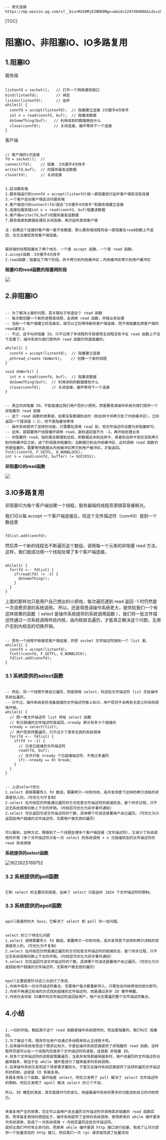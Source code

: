 

```markdown

-- 原文连接
https://mp.weixin.qq.com/s?__biz=Mzk0MjE3NDE0Ng==&mid=2247494866&idx=1&sn=0ebeb60dbc1fd7f9473943df7ce5fd95&chksm=c2c5967ff5b21f69030636334f6a5a7dc52c0f4de9b668f7bac15b2c1a2660ae533dd9878c7c&scene=178&cur_album_id=1703494881072955395#rd

```





[TOC]

# 阻塞IO、非阻塞IO、IO多路复用

## 1.阻塞IO

 服务端

```

listenfd = socket();   // 打开一个网络通信端口
bind(listenfd);        // 绑定
listen(listenfd);      // 监听
while(1) {
  connfd = accept(listenfd);  // 阻塞建立连接 3次握手4次挥手
  int n = read(connfd, buf);  // 阻塞读数据
  doSomeThing(buf);   // 利用读到的数据做些什么
  close(connfd);      // 关闭连接，循环等待下一个连接
}

```



客户端

```

// 客户端的1次连接
fd = socket();  // 
connect(fd);    // 阻塞  3次握手4次挥手
write(fd,buf);  // 向服务器发送数据
close(fd);      // 关闭连接

```



```

1.启动服务端
2.服务端运行到connfd = accept(listenfd)就一直阻塞进行监听客户端有没有连接
3.一个客户启动客户端去访问服务端
4.客户端进行到connect(fd)就去"3次握手4次挥手"和服务端建立连接
5.连接后服务端int n = read(connfd, buf)阻塞读数据
6.客户端write(fd,buf)向服务器发送数据
7.服务端拿到数据处理后关闭连接，再次监听其他客户端

注：如果这个连接的客户端一直不发数据，那么服务端线程将会一直阻塞在read函数上不返回，也无法接受其他客户端连接。

```



```

服务端的线程阻塞在了两个地方，一个是 accept 函数，一个是 read 函数。
1.accept函数：3次握手4次挥手
2.read函数：阻塞在了两个阶段。网卡拷贝到内核缓冲区；内核缓冲区拷贝到用户缓冲区

```



**阻塞IO的read函数的阻塞两阶段**

![](https://gitee.com/domineering_red_tide/image/raw/master/image/20210602112818.png)



## 2.非阻塞IO

```

-- 为了解决上面的问题，其关键在于改造这个 read 函数
-- 每次都创建一个新的进程或线程，去调用 read 函数，并做业务处理
-- 当给一个客户端建立好连接后，就可以立刻等待新的客户端连接，而不用阻塞在原客户端的read请求上
-- 不过，这不叫非阻塞 IO，只不过用了多线程的手段使得主线程没有卡在 read 函数上不往下走罢了。操作系统为我们提供的 read 函数仍然是阻塞的。

while(1) {
  connfd = accept(listenfd);  // 阻塞建立连接
  pthread_create（doWork);    // 创建一个新的线程
}

void doWork() {
  int n = read(connfd, buf);  // 阻塞读数据
  doSomeThing(buf);  // 利用读到的数据做些什么
  close(connfd);     // 关闭连接，循环等待下一个连接
}

```



```

-- 真正的非阻塞 IO，不能是通过我们用户层的小把戏，而是要恳请操作系统为我们提供一个非阻塞的 read 函数
-- 这个 read 函数的效果是，如果没有数据到达时（到达网卡并拷贝到了内核缓冲区），立刻返回一个错误值（-1），而不是阻塞地等待
-- 操作系统提供了这样的功能，只需要在调用 read 前，将文件描述符设置为非阻塞即可。
-- 这样，就需要用户线程循环调用 read，直到返回值不为 -1，再开始处理业务
-- 非阻塞的 read，指的是在数据到达前，即数据还未到达网卡，或者到达网卡但还没有拷贝到内核缓冲区之前，这个阶段是非阻塞的。当数据已到达内核缓冲区，此时调用 read 函数仍然是阻塞的，需要等待数据从内核缓冲区拷贝到用户缓冲区，才能返回。
fcntl(connfd, F_SETFL, O_NONBLOCK);
int n = read(connfd, buffer) != SUCCESS);

```



**非阻塞IO的read函数**

![](https://gitee.com/domineering_red_tide/image/raw/master/image/20210602135327.png)



## 3.IO多路复用

非阻塞IO为每个客户端创建一个线程，服务器端的线程资源很容易被耗光。 



我们可以每 accept 一个客户端连接后，将这个文件描述符（connfd）放到一个数组里 

```

fdlist.add(connfd);

```



然后弄一个新的线程去不断遍历这个数组，调用每一个元素的非阻塞 read 方法。这样，我们就成功用一个线程处理了多个客户端连接。 

```

while(1) {
  for(fd <-- fdlist) {
    if(read(fd) != -1) {
      doSomeThing();
    }
  }
}

```



上面的那样也只是用户自己想出的小把戏，每次遍历遇到 read 返回 -1 时仍然是一次浪费资源的系统调用。 所以，还是得恳请操作系统老大，提供给我们一个有这样效果的函数（ select 是操作系统提供的系统调用函数 ），我们将一批文件描述符通过一次系统调用传给内核，由内核层去遍历，才能真正解决这个问题，无用户态到内核态的切换开销。 

```

-- 首先一个线程不断接受客户端连接，并把 socket 文件描述符放到一个 list 里。
while(1) {
  connfd = accept(listenfd);
  fcntl(connfd, F_SETFL, O_NONBLOCK);
  fdlist.add(connfd);
}

```

 

### 3.1 系统提供的select函数

```

-- 然后，另一个线程不再自己遍历，而是调用 select，将这批文件描述符 list 交给操作系统去遍历。
-- 只不过，操作系统会将准备就绪的文件描述符做上标识，用户层将不会再有无意义的系统调用开销。
while(1) {
  // 把一堆文件描述符 list 传给 select 函数
  // 有已就绪的文件描述符就返回，nready 表示有多少个就绪的
  nready = select(list);
  // 用户层依然要遍历，只不过少了很多无效的系统调用
  for(fd <-- fdlist) {
    if(fd != -1) {
      // 只读已就绪的文件描述符
      read(fd, buf);
      // 总共只有 nready 个已就绪描述符，不用过多遍历
      if(--nready == 0) break;
    }
  }
}

```



```

-- 上述select优化
1.select 调用需要传入 fd 数组，需要拷贝一份到内核，高并发场景下这样的拷贝消耗的资源是惊人的。（可优化为不复制）
2.select 在内核层仍然是通过遍历的方式检查文件描述符的就绪状态，是个同步过程，只不过无系统调用切换上下文的开销。（内核层可优化为异步事件通知）
3.select 仅仅返回可读文件描述符的个数，具体哪个可读还是要用户自己遍历。（可优化为只返回给用户就绪的文件描述符，无需用户做无效的遍历）


可以看到，这种方式，既做到了一个线程处理多个客户端连接（文件描述符），又减少了系统调用的开销（多个文件描述符只有一次 select 的系统调用 + n 次就绪状态的文件描述符的 read 系统调用

```



**系统提供的select函数**

![1622623769752](./image/select流程.png)





### 3.2 系统提供的poll函数

```

它和 select 的主要区别就是，去掉了 select 只能监听 1024 个文件描述符的限制。

```



### 3.3 系统提供的epoll函数

```

epoll是最终的大 boss，它解决了 select 和 poll 的一些问题。 

```



```

select 的三个待优化问题
1.select 调用需要传入 fd 数组，需要拷贝一份到内核，高并发场景下这样的拷贝消耗的资源是惊人的。（可优化为不复制）
2.select 在内核层仍然是通过遍历的方式检查文件描述符的就绪状态，是个同步过程，只不过无系统调用切换上下文的开销。（内核层可优化为异步事件通知）
3.select 仅仅返回可读文件描述符的个数，具体哪个可读还是要用户自己遍历。（可优化为只返回给用户就绪的文件描述符，无需用户做无效的遍历）


epoll主要就是针对这三点进行了改进。
1.内核中保存一份文件描述符集合，无需用户每次都重新传入，只需告诉内核修改的部分即可。
2.内核不再通过轮询的方式找到就绪的文件描述符，而是通过异步 IO 事件唤醒。
3.内核仅会将有 IO事件的文件描述符返回给用户，用户也无需遍历整个文件描述符集合。

```



## 4.小结

```

1.一切的开始，都起源于这个 read 函数是操作系统提供的，而且是阻塞的，我们叫它 阻塞 IO。
2.为了破这个局，程序员在用户态通过多线程来防止主线程卡死。
3.后来操作系统发现这个需求比较大，于是在操作系统层面提供了非阻塞的 read 函数，这样程序员就可以在一个线程内完成多个文件描述符的读取，这就是 非阻塞 IO。
4.但多个文件描述符的读取就需要遍历，当高并发场景越来越多时，用户态遍历的文件描述符也越来越多，相当于在 while 循环里进行了越来越多的系统调用。
5.后来操作系统又发现这个场景需求量较大，于是又在操作系统层面提供了这样的遍历文件描述符的机制，这就是 IO 多路复用。
多路复用有三个函数，最开始是 select，然后又发明了 poll 解决了 select 文件描述符的限制，然后又发明了 epoll 解决 select 的三个不足。

所以，IO 模型的演进，其实就是时代的变化，倒逼着操作系统将更多的功能加到自己的内核而已。

```



```

多路复用产生的效果，完全可以由用户态去遍历文件描述符并调用其非阻塞的 read 函数实现。而多路复用快的原因在于，操作系统提供了这样的系统调用，使得原来的 while 循环里多次系统调用，变成了一次系统调用 + 内核层遍历这些文件描述符。
就好比我们平时写业务代码，把原来 while 循环里调 http 接口进行批量，改成了让对方提供一个批量添加的 http 接口，然后我们一次 rpc 请求就完成了批量添加

```

























